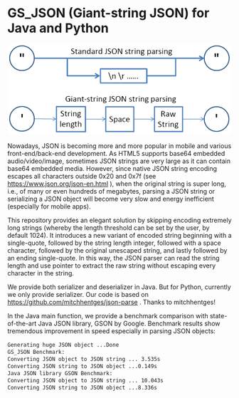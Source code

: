 # GS_JSON (Giant-string JSON) for Java and Python

![](GS_JSON.png)

Nowadays, JSON is becoming more and more popular in mobile and various front-end/back-end development.
As HTML5 supports base64 embedded audio/video/image, sometimes JSON strings are very large as it can contain base64 embedded media. However, since native JSON string encoding escapes all characters outside 0x20 and 0x7f (see <https://www.json.org/json-en.html> ), when the original string is super long, i.e., of many or even hundreds of megabytes, parsing a JSON string or serializing a JSON object will become very slow and energy inefficient (especially for mobile apps).

This repository provides an elegant solution by skipping encoding extremely long strings (whereby the length threshold can be set by the user, by default 1024). It introduces a new variant of encoded string beginning with a single-quote, followed by the string length integer, followed with a space character, followed by the original unescaped string, and lastly followed by an ending single-quote. In this way, the JSON parser can read the string length and use pointer to extract the raw string without escaping every character in the string.

We provide both serializer and deserializer in Java. But for Python, currently we only provide serializer. Our code is based on <https://github.com/mitchhentges/json-parse> . Thanks to mitchhentges!

In the Java main function, we provide a benchmark comparison with state-of-the-art Java JSON library, GSON by Google.
Benchmark results show tremendous improvement in speed especially in parsing JSON objects:

```
Generating huge JSON object ...Done
GS_JSON Benchmark:
Converting JSON object to JSON string ... 3.535s
Converting JSON string to JSON object ...0.149s
Java JSON library GSON Benchmark:
Converting JSON object to JSON string ... 10.043s
Converting JSON string to JSON object ...8.336s
```